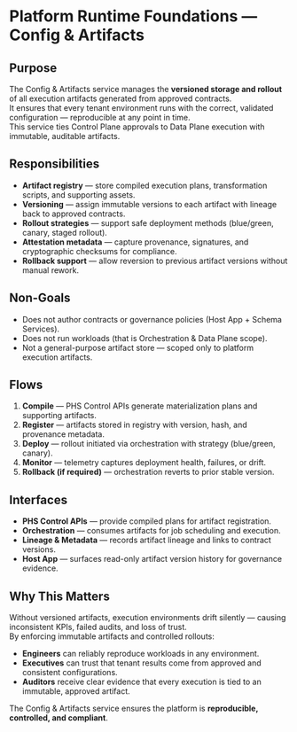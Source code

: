 # Platform Runtime Foundations — Config & Artifacts

## Purpose
The Config & Artifacts service manages the **versioned storage and rollout** of all execution artifacts generated from approved contracts.  
It ensures that every tenant environment runs with the correct, validated configuration — reproducible at any point in time.  
This service ties Control Plane approvals to Data Plane execution with immutable, auditable artifacts.

## Responsibilities
- **Artifact registry** — store compiled execution plans, transformation scripts, and supporting assets.  
- **Versioning** — assign immutable versions to each artifact with lineage back to approved contracts.  
- **Rollout strategies** — support safe deployment methods (blue/green, canary, staged rollout).  
- **Attestation metadata** — capture provenance, signatures, and cryptographic checksums for compliance.  
- **Rollback support** — allow reversion to previous artifact versions without manual rework.  

## Non-Goals
- Does not author contracts or governance policies (Host App + Schema Services).  
- Does not run workloads (that is Orchestration & Data Plane scope).  
- Not a general-purpose artifact store — scoped only to platform execution artifacts.  

## Flows
1. **Compile** — PHS Control APIs generate materialization plans and supporting artifacts.  
2. **Register** — artifacts stored in registry with version, hash, and provenance metadata.  
3. **Deploy** — rollout initiated via orchestration with strategy (blue/green, canary).  
4. **Monitor** — telemetry captures deployment health, failures, or drift.  
5. **Rollback (if required)** — orchestration reverts to prior stable version.  

## Interfaces
- **PHS Control APIs** — provide compiled plans for artifact registration.  
- **Orchestration** — consumes artifacts for job scheduling and execution.  
- **Lineage & Metadata** — records artifact lineage and links to contract versions.  
- **Host App** — surfaces read-only artifact version history for governance evidence.  

## Why This Matters
Without versioned artifacts, execution environments drift silently — causing inconsistent KPIs, failed audits, and loss of trust.  
By enforcing immutable artifacts and controlled rollouts:
- **Engineers** can reliably reproduce workloads in any environment.  
- **Executives** can trust that tenant results come from approved and consistent configurations.  
- **Auditors** receive clear evidence that every execution is tied to an immutable, approved artifact.  

The Config & Artifacts service ensures the platform is **reproducible, controlled, and compliant**.
